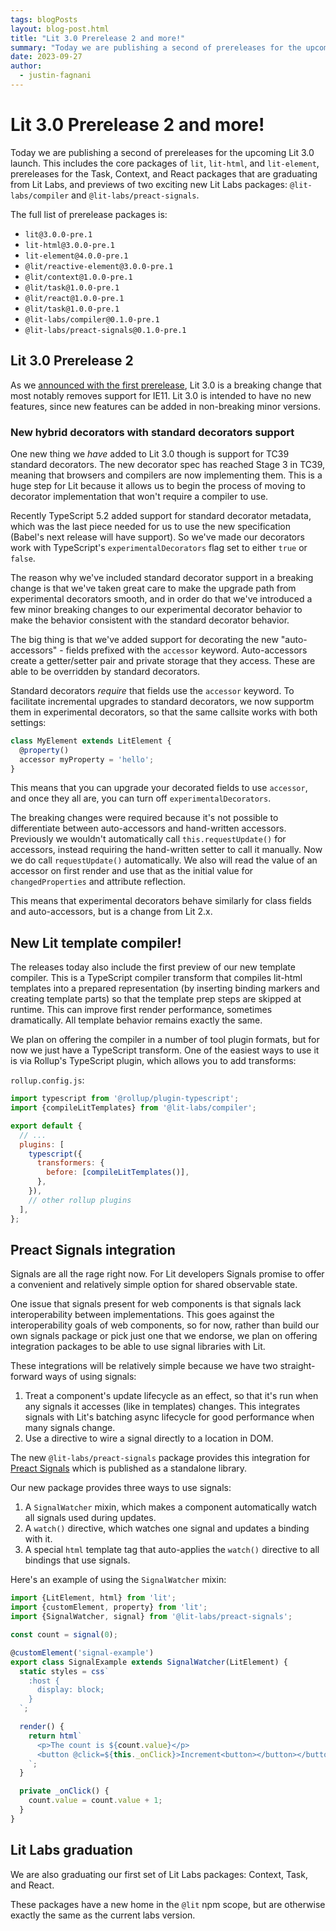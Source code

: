 ```yaml
---
tags: blogPosts
layout: blog-post.html
title: "Lit 3.0 Prerelease 2 and more!"
summary: "Today we are publishing a second of prereleases for the upcoming Lit 3.0 launch."
date: 2023-09-27
author:
  - justin-fagnani
---
```


# Lit 3.0 Prerelease 2 and more!

Today we are publishing a second of prereleases for the upcoming Lit 3.0 launch. This includes the core packages of `lit`, `lit-html`, and `lit-element`, prereleases for the Task, Context, and React packages that are graduating from Lit Labs, and previews of two exciting new Lit Labs packages: `@lit-labs/compiler` and `@lit-labs/preact-signals`.

The full list of prerelease packages is:
- `lit@3.0.0-pre.1`
- `lit-html@3.0.0-pre.1`
- `lit-element@4.0.0-pre.1`
- `@lit/reactive-element@3.0.0-pre.1`
- `@lit/context@1.0.0-pre.1`
- `@lit/task@1.0.0-pre.1`
- `@lit/react@1.0.0-pre.1`
- `@lit/task@1.0.0-pre.1`
- `@lit-labs/compiler@0.1.0-pre.1`
- `@lit-labs/preact-signals@0.1.0-pre.1`

## Lit 3.0 Prerelease 2

As we [announced with the first prerelease](./2023-05-15-lit-3.0-prerelease/), Lit 3.0 is a breaking change that most notably removes support for IE11. Lit 3.0 is intended to have no new features, since new features can be added in non-breaking minor versions.

### New hybrid decorators with standard decorators support

One new thing we _have_ added to Lit 3.0 though is support for TC39 standard decorators. The new decorator spec has reached Stage 3 in TC39, meaning that browsers and compilers are now implementing them. This is a huge step for Lit because it allows us to begin the process of moving to decorator implementation that won't require a compiler to use.

Recently TypeScript 5.2 added support for standard decorator metadata, which was the last piece needed for us to use the new specification (Babel's next release will have support). So we've made our decorators work with TypeScript's `experimentalDecorators` flag set to either `true` or `false`.

The reason why we've included standard decorator support in a breaking change is that we've taken great care to make the upgrade path from experimental decorators smooth, and in order do that we've introduced a few minor breaking changes to our experimental decorator behavior to make the behavior consistent with the standard decorator behavior.

The big thing is that we've added support for decorating the new "auto-accessors" - fields prefixed with the `accessor` keyword. Auto-accessors create a getter/setter pair and private storage that they access. These are able to be overridden by standard decorators.

Standard decorators _require_ that fields use the `accessor` keyword. To facilitate incremental upgrades to standard decorators, we now supportm them in experimental decorators, so that the same callsite works with both settings:

```ts
class MyElement extends LitElement {
  @property()
  accessor myProperty = 'hello';
}
```

This means that you can upgrade your decorated fields to use `accessor`, and once they all are, you can turn off `experimentalDecorators`.

The breaking changes were required because it's not possible to differentiate between auto-accessors and hand-written accessors. Previously we wouldn't automatically call `this.requestUpdate()` for accessors, instead requiring the hand-written setter to call it manually. Now we do call `requestUpdate()` automatically. We also will read the value of an accessor on first render and use that as the initial value for `changedProperties` and attribute reflection.

This means that experimental decorators behave similarly for class fields and auto-accessors, but is a change from Lit 2.x.

## New Lit template compiler!

The releases today also include the first preview of our new template compiler. This is a TypeScript compiler transform that compiles lit-html templates into a prepared representation (by inserting binding markers and creating template parts) so that the template prep steps are skipped at runtime. This can improve first render performance, sometimes dramatically. All template behavior remains exactly the same.

We plan on offering the compiler in a number of tool plugin formats, but for now we just have a TypeScript transform. One of the easiest ways to use it is via Rollup's TypeScript plugin, which allows you to add transforms:

`rollup.config.js`:
```js
import typescript from '@rollup/plugin-typescript';
import {compileLitTemplates} from '@lit-labs/compiler';

export default {
  // ...
  plugins: [
    typescript({
      transformers: {
        before: [compileLitTemplates()],
      },
    }),
    // other rollup plugins
  ],
};
```

## Preact Signals integration

Signals are all the rage right now. For Lit developers Signals promise to offer a convenient and relatively simple option for shared observable state.

One issue that signals present for web components is that signals lack interoperability between implementations. This goes against the interoperability goals of web components, so for now, rather than build our own signals package or pick just one that we endorse, we plan on offering integration packages to be able to use signal libraries with Lit.

These integrations will be relatively simple because we have two straight-forward ways of using signals:
1. Treat a component's update lifecycle as an effect, so that it's run when any signals it accesses (like in templates) changes. This integrates signals with Lit's batching async lifecycle for good performance when many signals change.
2. Use a directive to wire a signal directly to a location in DOM.

The new `@lit-labs/preact-signals` package provides this integration for [Preact Signals](https://preactjs.com/guide/v10/signals/) which is published as a standalone library.

Our new package provides three ways to use signals:
1. A `SignalWatcher` mixin, which makes a component automatically watch all signals used during updates.
2. A `watch()` directive, which watches one signal and updates a binding with it.
2. A special `html` template tag that auto-applies the `watch()` directive to all bindings that use signals.

Here's an example of using the `SignalWatcher` mixin:

```ts
import {LitElement, html} from 'lit';
import {customElement, property} from 'lit';
import {SignalWatcher, signal} from '@lit-labs/preact-signals';

const count = signal(0);

@customElement('signal-example')
export class SignalExample extends SignalWatcher(LitElement) {
  static styles = css`
    :host {
      display: block;
    }
  `;

  render() {
    return html`
      <p>The count is ${count.value}</p>
      <button @click=${this._onClick}>Increment<button></button></button>
    `;
  }

  private _onClick() {
    count.value = count.value + 1;
  }
}
```

## Lit Labs graduation

We are also graduating our first set of Lit Labs packages: Context, Task, and React.

These packages have a new home in the `@lit` npm scope, but are otherwise exactly the same as the current labs version.

##
